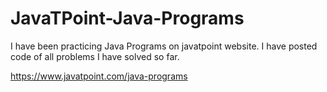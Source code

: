 # JavaTPoint-Java-Programs

I have been practicing Java Programs on javatpoint website. I have posted code of all problems I have solved so far.

https://www.javatpoint.com/java-programs
